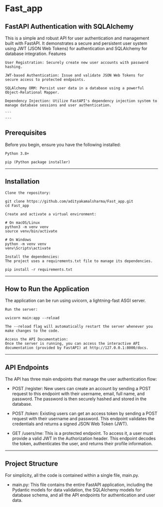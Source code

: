 # Fast_app
## FastAPI Authentication with SQLAlchemy

This is a simple and robust API for user authentication and management built with FastAPI. It demonstrates a secure and persistent user system using JWT (JSON Web Tokens) for authentication and SQLAlchemy for database integration.
Features

    User Registration: Securely create new user accounts with password hashing.

    JWT-based Authentication: Issue and validate JSON Web Tokens for secure access to protected endpoints.

    SQLAlchemy ORM: Persist user data in a database using a powerful Object-Relational Mapper.

    Dependency Injection: Utilize FastAPI's dependency injection system to manage database sessions and user authentication.

    ```
    ---
    

## Prerequisites

Before you begin, ensure you have the following installed:

    Python 3.8+

    pip (Python package installer)

--- 

## Installation

    Clone the repository:

    git clone https://github.com/adityakamalsharma/Fast_app.git
    cd Fast_app

    Create and activate a virtual environment:

    # On macOS/Linux
    python3 -m venv venv
    source venv/bin/activate

    # On Windows
    python -m venv venv
    venv\Scripts\activate

    Install the dependencies:
    The project uses a requirements.txt file to manage its dependencies.

    pip install -r requirements.txt


---

## How to Run the Application

The application can be run using uvicorn, a lightning-fast ASGI server.

    Run the server:

    uvicorn main:app --reload

    The --reload flag will automatically restart the server whenever you make changes to the code.

    Access the API Documentation:
    Once the server is running, you can access the interactive API documentation (provided by FastAPI) at http://127.0.0.1:8000/docs.


---

## API Endpoints

The API has three main endpoints that manage the user authentication flow:

* POST /register: New users can create an account by sending a POST request to this endpoint with their username, email, full name, and password. The password is then securely hashed and stored in the database.

* POST /token: Existing users can get an access token by sending a POST request with their username and password. This endpoint validates the credentials and returns a signed JSON Web Token (JWT).

*  GET /users/me: This is a protected endpoint. To access it, a user must provide a valid JWT in the Authorization header. This endpoint decodes the token, authenticates the user, and returns their profile information.
---

## Project Structure

For simplicity, all the code is contained within a single file, main.py.

* main.py: This file contains the entire FastAPI application, including the Pydantic models for data validation, the SQLAlchemy models for database schema, and all the API endpoints for authentication and user data.

